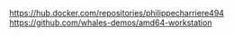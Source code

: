 https://hub.docker.com/repositories/philippecharriere494
https://github.com/whales-demos/amd64-workstation